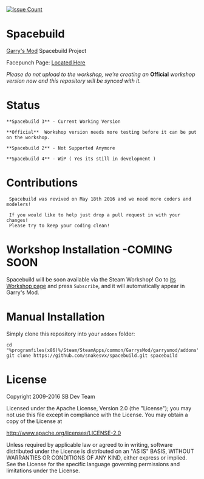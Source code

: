 [![Issue Count](https://codeclimate.com/github/SnakeSVx/spacebuild/badges/issue_count.svg)](https://codeclimate.com/github/SnakeSVx/spacebuild)

Spacebuild
==========

[Garry's Mod][garrysmod] Spacebuild Project

Facepunch Page: [Located Here][facepunch]

*Please do not upload to the workshop, we're creating an* **Official** *workshop version now and this repository will be synced with it.*


# Status

    **Spacebuild 3** - Current Working Version

    **Official**  Workshop version needs more testing before it can be put on the workshop. 

    **Spacebuild 2** - Not Supported Anymore

    **Spacebuild 4** - WiP ( Yes its still in development )


# Contributions

     Spacebuild was revived on May 18th 2016 and we need more coders and modelers!

     If you would like to help just drop a pull request in with your changes! 
     Please try to keep your coding clean!

# Workshop Installation -COMING SOON

Spacebuild will be soon available via the Steam Workshop! Go to [its Workshop page][workshop] and press `Subscribe`, and it will automatically appear in Garry's Mod.

# Manual Installation

Simply clone this repository into your `addons` folder:

    cd "%programfiles(x86)%/Steam/SteamApps/common/GarrysMod/garrysmod/addons"
    git clone https://github.com/snakesvx/spacebuild.git spacebuild

# License

Copyright 2009-2016 SB Dev Team

Licensed under the Apache License, Version 2.0 (the "License"); you may not use this file except in compliance with the License. You may obtain a copy of the License at

http://www.apache.org/licenses/LICENSE-2.0

Unless required by applicable law or agreed to in writing, software distributed under the License is distributed on an "AS IS" BASIS, WITHOUT WARRANTIES OR CONDITIONS OF ANY KIND, either express or implied. See the License for the specific language governing permissions and limitations under the License.

[garrysmod]: <http://garrysmod.com/>
[workshop]: <http://steamcommunity.com/sharedfiles/filedetails/?id=TO_FILL_IN>
[facepunch]: <https://facepunch.com/showthread.php?t=1519499&p=50363396>
